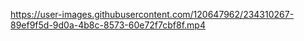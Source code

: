 

https://user-images.githubusercontent.com/120647962/234310267-89ef9f5d-9d0a-4b8c-8573-60e72f7cbf8f.mp4

